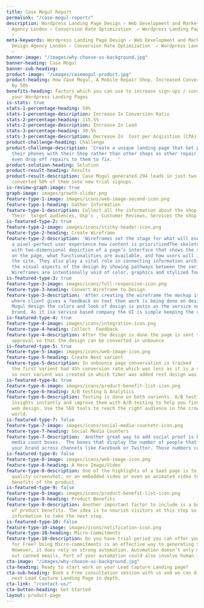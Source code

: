 ```yaml
---
title: Case Mogul Report
permalink: "/case-mogul-report/"
description: Wordpress Landing Page Design ✓ Web Development and Marketing ✓ Web Design
  Agency London ✓ Conversion Rate Optimization  ✓ Wordpress Landing Page Templates
  ✓
meta-keywords: Wordpress Landing Page Design ✓ Web Development and Marketing ✓ Web
  Design Agency London ✓ Conversion Rate Optimization  ✓ Wordpress Landing Page Templates
  ✓
banner-image: "/images/why-choose-us-background.jpg"
banner-heading: Case Mogul
banner-sub-heading: 
product-image: "/images/casemogul-product.jpg"
product-heading: How Case Mogul, A Mobile Repair Shop, Increased Conversion Rates
  By 50%
benefits-heading: Factors which you can use to increase sign-ups / conversions on
  your Wordpress Landing Pages
is-stats: true
stats-1-percentage-heading: 50%
stats-1-percentage-description: Increase In Conversion Ratio
stats-2-percentage-heading: 115.5%
stats-2-percentage-description: Increase In Lead
stats-3-percentage-heading: 30.5%
stats-3-percentage-description: Decrease In  Cost per Acqisition (CPA)
product-challenge-heading: Challenge
product-challenge-description: 'Create a unique landing page that Get people to repair
  their phones with their Shop rather than other shops as other repair shops sometimes
  even drop off repairs to them to fix.  '
product-solution-heading: Solution
product-result-heading: Results
product-result-description: Case Mogul generated 294 leads in just two monthes, and
  converted 50% of them into new trial signups.
is-review-graph-image: true
graph-image: images/growth-slider.png
feature-type-1-image: images/icons/web-image-second-icon.png
feature-type-1-heading: Gather Information
feature-type-1-description: Collect all the information about the shop, what it does,
  Their  target audiences, Usp’s , Customer Reviews, Services the shop provide etc
is-featured-type-2: true
feature-type-2-image: images/icons/sticky-header-icon.png
feature-type-2-heading: Create Wireframe
feature-type-2-description: 'Wireframes set the stage for what will eventually become
  a pixel-perfect user experience how content is prioritizedThe skeleton of the page
  with two-dimensional depiction of a page’s interface that shows the spacing ofelements
  on the page, what functionalities are available, and how users will interact with
  the site. They also play a vital role in connecting information architecture to
  the visual aspects of the design by showing pathways between the various pages.
  Wireframes are intentionally void of color, graphics and stylized fonts. '
is-featured-type-3: true
feature-type-3-image: images/icons/full-responsive-icon.png
feature-type-3-heading: Convert Wireframe to Design
feature-type-3-description: 'After creating the wireframe the mockup is sent to client
  where client gives a feedback on text then work is being done on design. In Case
  Mogul design the colors and look of design is putin as the service needed and their
  brand. As it isa service based company the UI is simple keeping the clients in consideration. '
is-featured-type-4: true
feature-type-4-image: images/icons/integration-icon.png
feature-type-4-heading: Collect  Feedback
feature-type-4-description: After the design is done the page is sent to client for
  approval so that the design can be converted in unbounce
is-featured-type-5: true
feature-type-5-image: images/icons/web-image-icon.png
feature-type-5-heading: Create Next varient
feature-type-5-description: In unbounce page conversation is tracked  for case mogul
  the first varient had 45% conversion rate which was less as it is a service page
  so next varient was created in which timer was added rest design was same.
is-featured-type-6: true
feature-type-6-image: images/icons/product-benefit-list-icon.png
feature-type-6-heading: A/B testing & Analytics
feature-type-6-description: Testing is done on both varients. A/B testing  Track page
  insights instantly and improve them with A/B testing to help you find the best-performing
  web design. Use the SEO tools to reach the right audience in the crowded digital
  world.
is-featured-type-7: false
feature-type-7-image: images/icons/social-media-countetr-icon.png
feature-type-7-heading: Social Media Counters
feature-type-7-description: 'Another great way to add social proof is by adding social
  media count boxes.  The boxes that display the number of people that have liked
  your brand across channels like Facebook or Twitter. Those numbers can’t be faked. '
is-featured-type-8: false
feature-type-8-image: images/icons/web-image-icon.png
feature-type-8-heading: A Hero Image/Video
feature-type-8-description: One of the highlights of a SaaS page is to include a high
  quality screenshot, or an embedded video or even an animated video to explain the
  benefits of the product.
is-featured-type-9: false
feature-type-9-image: images/icons/product-benefit-list-icon.png
feature-type-9-heading: Product Benefits
feature-type-9-description: Another important factor to include is a bulleted list
  of product benefits. The idea is to nourish visitors at this step so they get enough
  information to take the next step.
is-featured-type-10: false
feature-type-10-image: images/icons/notification-icon.png
feature-type-10-heading: Micro-Commitments
feature-type-10-description: Do you have trial period you can offer your customers
  for Free? Using Micro-commitments is an effective way to generating SaaS sign-ups.
  However, it does rely on strong automation. Automation doesn’t only mean sending
  out canned emails. Part of your automation could also involve human interaction.
cta-image: "/images/why-choose-us-background.jpg"
cta-heading: Ready to start work on your Lead Capture Landing page?
cta-sub-heading: Book a Free consultation session with us and we can discuss your
  next Lead Capture Landing Page in depth.
cta-link: "/contact-us/"
cta-button-heading: Get Started
layout: product-page
---
```


